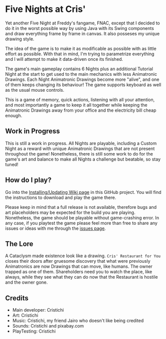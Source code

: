 # Five Nights at Cris'
Yet another Five Night at Freddy's fangame, FNAC, except that I decided to do it in the worst possible way by using Java with its Swing components and draw everything frame by frame in canvas. It also posseses my unique drawing style.

The idea of the game is to make it as modificable as possible with as little effort as possible. With that in mind, I'm trying to parametrize everything and I will attempt to make it data-driven once its finished.

The game's main gameplay contains 6 Nights plus an additional Tutorial Night at the start to get used to the main mechanics with less Animatronic Drawings. Each Night Animatronic Drawings become more "alive", and one of them keeps changing its behaviour! The game supports keyboard as well as the usual mouse controls.

This is a game of memory, quick actions, listening with all your attention, and most importantly a game to keep it all together while keeping the Animatronic Drawings away from your office and the electricity bill cheap enough.

## Work in Progress
This is still a work in progress. All Nights are playable, including a Custom Night as a reward with unique Animatronic Drawings that are not present throughout the game! Nonetheless, there is still some work to do for the game's art and balance to make all Nights a challenge but beatable, so stay tuned!

## How do I play?
Go into the [Installing/Updating Wiki page](https://github.com/Cristichi/FiveNightsAtCrisJava/wiki/Installing-Updating-FNAC) in this GitHub project. You will find the instructions to download and play the game there.

Please keep in mind that a full release is not available, therefore bugs and art placeholders may be expected for the build you are playing. Nonetheless, the game should be playable without game-crashing error. In any case, if you playtest the game please feel more than free to share any issues or ideas with me through the [issues page](https://github.com/Cristichi/FiveNightsAtCrisJava/issues). 

## The Lore
A Cataclysm made existence look like a drawing. `Cris' Restaurant for You` closes their doors after gruesome discovery that what were previously Animatronics are now Drawings that can move, like humans. The owner trapped as one of them. Shareholders need you to watch the place, like always, while they see what they can do now that the Restaurant is hostile and the owner gone.

## Credits
- Main developer: Cristichi
- Art: Cristichi
- Music: Cristichi, my friend Jairo who doesn't like being credited
- Sounds: Cristichi and pixabay.com
- PlayTesting: Cristichi